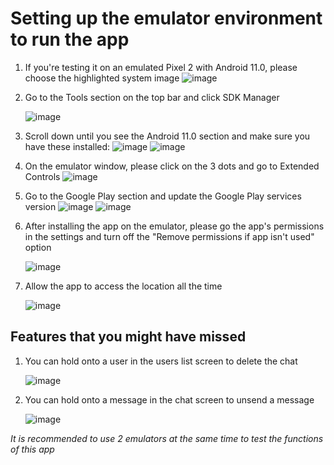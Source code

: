 # Setting up the emulator environment to run the app
1. If you're testing it on an emulated Pixel 2 with Android 11.0, please choose the highlighted system image
   ![image](https://github.com/user-attachments/assets/99e0f758-dbdb-439f-8e52-d42d1d2cea58)


2. Go to the Tools section on the top bar and click SDK Manager

   ![image](https://github.com/user-attachments/assets/513a5c57-006c-4729-9c44-0ddc4337a881)


3. Scroll down until you see the Android 11.0 section and make sure you have these installed:
   ![image](https://github.com/user-attachments/assets/2448b26c-9142-42d7-bb24-20d9a89dab44)
   ![image](https://github.com/user-attachments/assets/5f453114-df94-4d32-84f7-dabe303eba34)


4. On the emulator window, please click on the 3 dots and go to Extended Controls
   ![image](https://github.com/user-attachments/assets/33cc223d-5fc6-4fc9-aff1-6ceae24a25e7)


5. Go to the Google Play section and update the Google Play services version
   ![image](https://github.com/user-attachments/assets/0f0dac9e-5c22-4fbb-ac40-23dbb8ee266e)
   ![image](https://github.com/user-attachments/assets/9c9f2386-c4d1-407b-9adc-94c87a836df2)


6. After installing the app on the emulator, please go the app's permissions in the settings and turn off the "Remove permissions if app isn't used" option
   
   ![image](https://github.com/user-attachments/assets/06a5aeb4-ef87-42d4-9a12-e605acb8a948)


7. Allow the app to access the location all the time
   
   ![image](https://github.com/user-attachments/assets/679405c1-dadb-441c-813f-4e9b574e88b6)


## Features that you might have missed
1. You can hold onto a user in the users list screen to delete the chat

   ![image](https://github.com/user-attachments/assets/d5c21341-431c-44d1-a7fa-6c92173c545e)


2. You can hold onto a message in the chat screen to unsend a message

   ![image](https://github.com/user-attachments/assets/8255d68a-2113-4a09-92b4-293ff19ab5ea)


_It is recommended to use 2 emulators at the same time to test the functions of this app_

   



   

